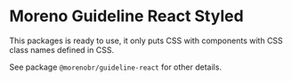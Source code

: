 # Moreno Guideline React Styled

This packages is ready to use, it only puts CSS with components with CSS class names defined in CSS.

See package `@morenobr/guideline-react` for other details.